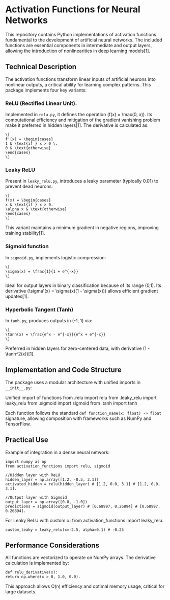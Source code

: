 # Activation Functions for Neural Networks

This repository contains Python implementations of activation functions fundamental to the development of artificial neural networks. The included functions are essential components in intermediate and output layers, allowing the introduction of nonlinearities in deep learning models[1].

## Technical Description

The activation functions transform linear inputs of artificial neurons into nonlinear outputs, a critical ability for learning complex patterns. This package implements four key variants:

### ReLU (Rectified Linear Unit).
Implemented in `relu.py`, it defines the operation \(f(x) = \max(0, x)\). Its computational efficiency and mitigation of the gradient vanishing problem make it preferred in hidden layers[1]. The derivative is calculated as:

    \[
    f'(x) = \begin{cases} 
    1 & \text{if } x > 0 \.
    0 & \text{otherwise}
    \end{cases}
    \]
    
### Leaky ReLU
Present in `leaky_relu.py`, introduces a leaky parameter \(typically 0.01) to prevent dead neurons: 
    
    \[
    f(x) = \begin{cases} 
    x & \text{if } x > 0.
    \alpha x & \text{otherwise}
    \end{cases}
    \]
    
This variant maintains a minimum gradient in negative regions, improving training stability[1].
    
### Sigmoid function
In `sigmoid.py`, implements logistic compression:
    
    \[
    \sigma(x) = \frac{1}{1 + e^{-x}}
    \]
    
Ideal for output layers in binary classification because of its range (0,1). Its derivative \(\sigma'(x) = \sigma(x)(1 - \sigma(x))\) allows efficient gradient updates[1].
    
### Hyperbolic Tangent (Tanh)
In `tanh.py`, produces outputs in (-1, 1) via:
    
    \[
    \tanh(x) = \frac{e^x - e^{-x}}{e^x + e^{-x}}
    \]

Preferred in hidden layers for zero-centered data, with derivative \(1 - \tanh^2(x)\)[1].

## Implementation and Code Structure

The package uses a modular architecture with unified imports in `__init__.py`:

Unified import of functions
    from .relu import relu
    from .leaky_relu import leaky_relu
    from .sigmoid import sigmoid
    from .tanh import tanh



Each function follows the standard `def function_name(x: float) -> float` signature, allowing composition with frameworks such as NumPy and TensorFlow.

## Practical Use

Example of integration in a dense neural network:
    
    import numpy as np
    from activation_functions import relu, sigmoid
    
    //Hidden layer with ReLU
    hidden_layer = np.array([1.2, -0.5, 3.1])
    activated_hidden = relu(hidden_layer) # [1.2, 0.0, 3.1] # [1.2, 0.0, 3.1].
    
    //Output layer with Sigmoid
    output_layer = np.array([0.8, -1.0])
    predictions = sigmoid(output_layer) # [0.68997, 0.26894] # [0.68997, 0.26894].


For Leaky ReLU with custom α:
    from activation_functions import leaky_relu.
    
    custom_leaky = leaky_relu(x=-2.5, alpha=0.1) # -0.25


## Performance Considerations

All functions are vectorized to operate on NumPy arrays. The derivative calculation is implemented by:

    def relu_derivative(x):
    return np.where(x > 0, 1.0, 0.0).



This approach allows O(n) efficiency and optimal memory usage, critical for large datasets.

